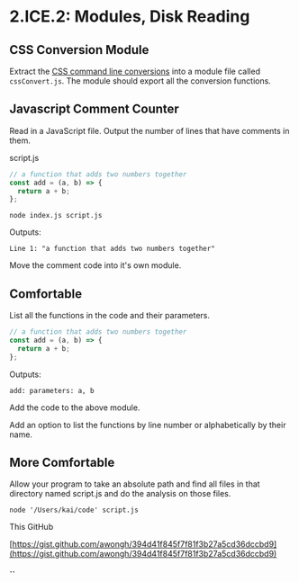 # 2.ICE.2: Modules, Disk Reading

## CSS Conversion Module

Extract the [CSS command line conversions](../2.pce-post-class-exercises/2.pce.1-css-command-line.md) into a module file called `cssConvert.js`. The module should export all the conversion functions.

## Javascript Comment Counter

Read in a JavaScript file. Output the number of lines that have comments in them.

script.js

```js
// a function that adds two numbers together
const add = (a, b) => {
  return a + b;
};
```

```text
node index.js script.js
```

Outputs:

```text
Line 1: "a function that adds two numbers together"
```

Move the comment code into it's own module.

## Comfortable

List all the functions in the code and their parameters.

```js
// a function that adds two numbers together
const add = (a, b) => {
  return a + b;
};
```

Outputs:

```text
add: parameters: a, b
```

Add the code to the above module.

Add an option to list the functions by line number or alphabetically by their name.

## More Comfortable

Allow your program to take an absolute path and find all files in that directory named script.js and do the analysis on those files.

```text
node '/Users/kai/code' script.js
```

This GitHub

[https://gist.github.com/awongh/394d41f845f7f81f3b27a5cd36dccbd9](https://gist.github.com/awongh/394d41f845f7f81f3b27a5cd36dccbd9)

#### \`\`
